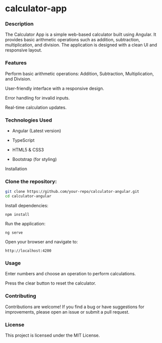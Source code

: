 # calculator-app


### Description

The Calculator App is a simple web-based calculator built using Angular. It provides basic arithmetic operations such as addition, subtraction, multiplication, and division. The application is designed with a clean UI and responsive layout.

### Features

Perform basic arithmetic operations: Addition, Subtraction, Multiplication, and Division.

User-friendly interface with a responsive design.

Error handling for invalid inputs.

Real-time calculation updates.

### Technologies Used

- Angular (Latest version)

- TypeScript

- HTML5 & CSS3

- Bootstrap (for styling)

Installation

### Clone the repository:

```bash
git clone https://github.com/your-repo/calculator-angular.git
cd calculator-angular
```

Install dependencies:
```
npm install
```

Run the application:
```
ng serve
```
Open your browser and navigate to:
```
http://localhost:4200
```
### Usage

Enter numbers and choose an operation to perform calculations.

Press the clear button to reset the calculator.

### Contributing

Contributions are welcome! If you find a bug or have suggestions for improvements, please open an issue or submit a pull request.

### License

This project is licensed under the MIT License.

